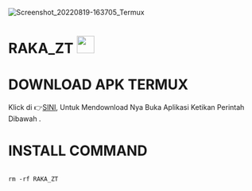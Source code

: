![Screenshot_20220819-163705_Termux](https://user-images.githubusercontent.com/95204908/185591079-9025e28e-7fc0-46e9-9d66-c321e183fec4.jpg)
# RAKA_ZT <img src="https://emojis.slackmojis.com/emojis/images/1588315024/8823/hyperkitty.gif" width="35px"></i></b></h2>
# DOWNLOAD APK TERMUX 

Klick di 👉[SINI](https://f-droid.org/repo/com.termux_117.apk), Untuk Mendownload Nya Buka Aplikasi Ketikan Perintah Dibawah .


# INSTALL COMMAND
``````

rm -rf RAKA_ZT

